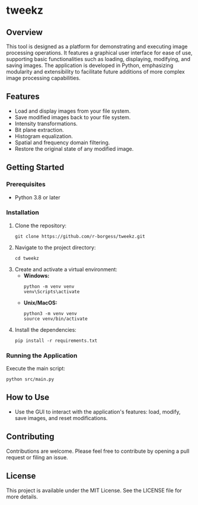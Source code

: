 # tweekz

## Overview

This tool is designed as a platform for demonstrating and executing image processing operations. It features a graphical user interface for ease of use, supporting basic functionalities such as loading, displaying, modifying, and saving images. The application is developed in Python, emphasizing modularity and extensibility to facilitate future additions of more complex image processing capabilities.

## Features

- Load and display images from your file system.
- Save modified images back to your file system.
- Intensity transformations.
- Bit plane extraction.
- Histogram equalization.
- Spatial and frequency domain filtering.
- Restore the original state of any modified image.

## Getting Started

### Prerequisites

- Python 3.8 or later

### Installation

1. Clone the repository:
   ```
   git clone https://github.com/r-borgess/tweekz.git
   ```
2. Navigate to the project directory:
   ```
   cd tweekz
   ```
3. Create and activate a virtual environment:
   - **Windows:**
     ```
     python -m venv venv
     venv\Scripts\activate
     ```
   - **Unix/MacOS:**
     ```
     python3 -m venv venv
     source venv/bin/activate
     ```
4. Install the dependencies:
   ```
   pip install -r requirements.txt
   ```

### Running the Application

Execute the main script:
```
python src/main.py
```

## How to Use

- Use the GUI to interact with the application's features: load, modify, save images, and reset modifications.

## Contributing

Contributions are welcome. Please feel free to contribute by opening a pull request or filing an issue.

## License

This project is available under the MIT License. See the LICENSE file for more details.
